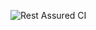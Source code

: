 ![Rest Assured CI](https://github.com/FlowerWineMonk/TrelloRestAssured.git/actions/workflows/ci.yml/badge.svg)
